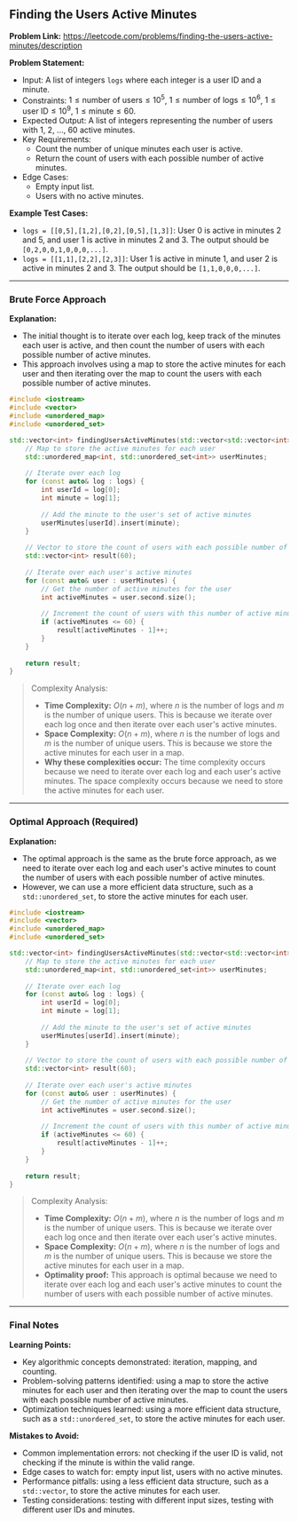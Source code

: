 ## Finding the Users Active Minutes

**Problem Link:** https://leetcode.com/problems/finding-the-users-active-minutes/description

**Problem Statement:**
- Input: A list of integers `logs` where each integer is a user ID and a minute.
- Constraints: $1 \leq \text{number of users} \leq 10^5$, $1 \leq \text{number of logs} \leq 10^6$, $1 \leq \text{user ID} \leq 10^9$, $1 \leq \text{minute} \leq 60$.
- Expected Output: A list of integers representing the number of users with 1, 2, ..., 60 active minutes.
- Key Requirements:
  - Count the number of unique minutes each user is active.
  - Return the count of users with each possible number of active minutes.
- Edge Cases:
  - Empty input list.
  - Users with no active minutes.

**Example Test Cases:**
- `logs = [[0,5],[1,2],[0,2],[0,5],[1,3]]`: User 0 is active in minutes 2 and 5, and user 1 is active in minutes 2 and 3. The output should be `[0,2,0,0,1,0,0,0,...]`.
- `logs = [[1,1],[2,2],[2,3]]`: User 1 is active in minute 1, and user 2 is active in minutes 2 and 3. The output should be `[1,1,0,0,0,...]`.

---

### Brute Force Approach

**Explanation:**
- The initial thought is to iterate over each log, keep track of the minutes each user is active, and then count the number of users with each possible number of active minutes.
- This approach involves using a map to store the active minutes for each user and then iterating over the map to count the users with each possible number of active minutes.

```cpp
#include <iostream>
#include <vector>
#include <unordered_map>
#include <unordered_set>

std::vector<int> findingUsersActiveMinutes(std::vector<std::vector<int>>& logs) {
    // Map to store the active minutes for each user
    std::unordered_map<int, std::unordered_set<int>> userMinutes;
    
    // Iterate over each log
    for (const auto& log : logs) {
        int userId = log[0];
        int minute = log[1];
        
        // Add the minute to the user's set of active minutes
        userMinutes[userId].insert(minute);
    }
    
    // Vector to store the count of users with each possible number of active minutes
    std::vector<int> result(60);
    
    // Iterate over each user's active minutes
    for (const auto& user : userMinutes) {
        // Get the number of active minutes for the user
        int activeMinutes = user.second.size();
        
        // Increment the count of users with this number of active minutes
        if (activeMinutes <= 60) {
            result[activeMinutes - 1]++;
        }
    }
    
    return result;
}
```

> Complexity Analysis:
> - **Time Complexity:** $O(n + m)$, where $n$ is the number of logs and $m$ is the number of unique users. This is because we iterate over each log once and then iterate over each user's active minutes.
> - **Space Complexity:** $O(n + m)$, where $n$ is the number of logs and $m$ is the number of unique users. This is because we store the active minutes for each user in a map.
> - **Why these complexities occur:** The time complexity occurs because we need to iterate over each log and each user's active minutes. The space complexity occurs because we need to store the active minutes for each user.

---

### Optimal Approach (Required)

**Explanation:**
- The optimal approach is the same as the brute force approach, as we need to iterate over each log and each user's active minutes to count the number of users with each possible number of active minutes.
- However, we can use a more efficient data structure, such as a `std::unordered_set`, to store the active minutes for each user.

```cpp
#include <iostream>
#include <vector>
#include <unordered_map>
#include <unordered_set>

std::vector<int> findingUsersActiveMinutes(std::vector<std::vector<int>>& logs) {
    // Map to store the active minutes for each user
    std::unordered_map<int, std::unordered_set<int>> userMinutes;
    
    // Iterate over each log
    for (const auto& log : logs) {
        int userId = log[0];
        int minute = log[1];
        
        // Add the minute to the user's set of active minutes
        userMinutes[userId].insert(minute);
    }
    
    // Vector to store the count of users with each possible number of active minutes
    std::vector<int> result(60);
    
    // Iterate over each user's active minutes
    for (const auto& user : userMinutes) {
        // Get the number of active minutes for the user
        int activeMinutes = user.second.size();
        
        // Increment the count of users with this number of active minutes
        if (activeMinutes <= 60) {
            result[activeMinutes - 1]++;
        }
    }
    
    return result;
}
```

> Complexity Analysis:
> - **Time Complexity:** $O(n + m)$, where $n$ is the number of logs and $m$ is the number of unique users. This is because we iterate over each log once and then iterate over each user's active minutes.
> - **Space Complexity:** $O(n + m)$, where $n$ is the number of logs and $m$ is the number of unique users. This is because we store the active minutes for each user in a map.
> - **Optimality proof:** This approach is optimal because we need to iterate over each log and each user's active minutes to count the number of users with each possible number of active minutes.

---

### Final Notes

**Learning Points:**
- Key algorithmic concepts demonstrated: iteration, mapping, and counting.
- Problem-solving patterns identified: using a map to store the active minutes for each user and then iterating over the map to count the users with each possible number of active minutes.
- Optimization techniques learned: using a more efficient data structure, such as a `std::unordered_set`, to store the active minutes for each user.

**Mistakes to Avoid:**
- Common implementation errors: not checking if the user ID is valid, not checking if the minute is within the valid range.
- Edge cases to watch for: empty input list, users with no active minutes.
- Performance pitfalls: using a less efficient data structure, such as a `std::vector`, to store the active minutes for each user.
- Testing considerations: testing with different input sizes, testing with different user IDs and minutes.
